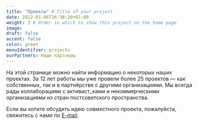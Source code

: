 ```yaml
---
title: "Проекты" # Title of your project
date: 2022-01-06T16:38:20+01:00
weight: 3 # Order in which to show this project on the home page
image:
draft: false
accent: false
color: green
menuIdentifier: projects
ourPartners: Наши партнеры
---
```


На этой странице можно найти информацию о некоторых наших проектах. За 12 лет работы мы уже провели более 25 проектов — как собственных, так и в партнёрстве с другими организациями. Мы всегда рады коллаборациям с активист_ками и некоммерческими организациями из стран постсоветского пространства.  

Если вы хотите обсудить идею совместного проекта, пожалуйста, свяжитесь с нами по [E-mail](mailto:info@quarteera.de).

